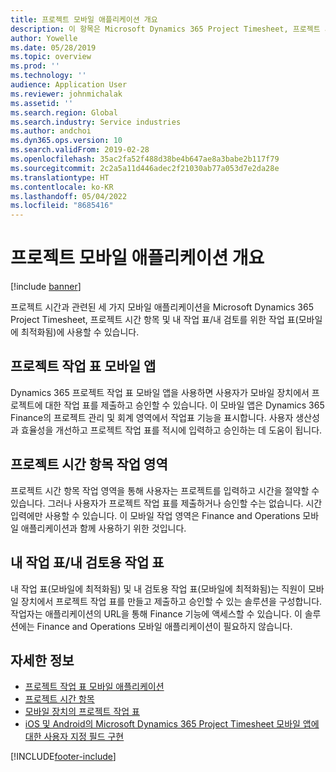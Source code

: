 ```yaml
---
title: 프로젝트 모바일 애플리케이션 개요
description: 이 항목은 Microsoft Dynamics 365 Project Timesheet, 프로젝트 시간 항목 및 모바일 장치에서 사용할 수 있는 내 작업 표/작업 표의 프로젝트 시간 관련 애플리케이션에 대한 일반 정보를 제공합니다.
author: Yowelle
ms.date: 05/28/2019
ms.topic: overview
ms.prod: ''
ms.technology: ''
audience: Application User
ms.reviewer: johnmichalak
ms.assetid: ''
ms.search.region: Global
ms.search.industry: Service industries
ms.author: andchoi
ms.dyn365.ops.version: 10
ms.search.validFrom: 2019-02-28
ms.openlocfilehash: 35ac2fa52f488d38be4b647ae8a3babe2b117f79
ms.sourcegitcommit: 2c2a5a11d446adec2f21030ab77a053d7e2da28e
ms.translationtype: HT
ms.contentlocale: ko-KR
ms.lasthandoff: 05/04/2022
ms.locfileid: "8685416"
---
```

# <a name="project-mobile-applications-overview"></a>프로젝트 모바일 애플리케이션 개요

[!include [banner](../includes/banner.md)]

프로젝트 시간과 관련된 세 가지 모바일 애플리케이션을 Microsoft Dynamics 365 Project Timesheet, 프로젝트 시간 항목 및 내 작업 표/내 검토를 위한 작업 표(모바일에 최적화됨)에 사용할 수 있습니다.

## <a name="project-timesheet-mobile-app"></a>프로젝트 작업 표 모바일 앱

Dynamics 365 프로젝트 작업 표 모바일 앱을 사용하면 사용자가 모바일 장치에서 프로젝트에 대한 작업 표를 제출하고 승인할 수 있습니다. 이 모바일 앱은 Dynamics 365 Finance의 프로젝트 관리 및 회계 영역에서 작업표 기능을 표시합니다. 사용자 생산성과 효율성을 개선하고 프로젝트 작업 표를 적시에 입력하고 승인하는 데 도움이 됩니다.

## <a name="project-time-entry-workspace"></a>프로젝트 시간 항목 작업 영역

프로젝트 시간 항목 작업 영역을 통해 사용자는 프로젝트를 입력하고 시간을 절약할 수 있습니다. 그러나 사용자가 프로젝트 작업 표를 제출하거나 승인할 수는 없습니다. 시간 입력에만 사용할 수 있습니다. 이 모바일 작업 영역은 Finance and Operations 모바일 애플리케이션과 함께 사용하기 위한 것입니다.

## <a name="my-timesheetstimesheets-for-my-review"></a>내 작업 표/내 검토용 작업 표

내 작업 표(모바일에 최적화됨) 및 내 검토용 작업 표(모바일에 최적화됨)는 직원이 모바일 장치에서 프로젝트 작업 표를 만들고 제출하고 승인할 수 있는 솔루션을 구성합니다. 작업자는 애플리케이션의 URL을 통해 Finance 기능에 액세스할 수 있습니다. 이 솔루션에는 Finance and Operations 모바일 애플리케이션이 필요하지 않습니다.

## <a name="for-more-information"></a>자세한 정보

- [프로젝트 작업 표 모바일 애플리케이션](project-timesheet.md)
- [프로젝트 시간 항목]( project-time-entry-mobile-workspace.md)
- [모바일 장치의 프로젝트 작업 표](Mobile-timesheets.md)
- [iOS 및 Android의 Microsoft Dynamics 365 Project Timesheet 모바일 앱에 대한 사용자 지정 필드 구현](custom-fields-mobile.md)


[!INCLUDE[footer-include](../includes/footer-banner.md)]